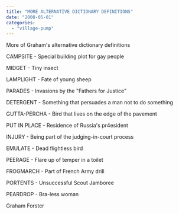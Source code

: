 ```yaml
---
title: "MORE ALTERNATIVE DICTIONARY DEFINITIONS"
date: "2008-05-01"
categories: 
  - "village-pump"
---
```


More of Graham's alternative dictionary definitions

CAMPSITE - Special building plot for gay people

MIDGET - Tiny insect

LAMPLIGHT - Fate of young sheep

PARADES - Invasions by the "Fathers for Justice"

DETERGENT - Something that persuades a man not to do something

GUTTA-PERCHA - Bird that lives on the edge of the pavement

PUT IN PLACE - Residence of Russia's pr4esident

INJURY - Being part of the judging-in-court process

EMULATE - Dead flightless bird

PEERAGE - Flare up of temper in a toilet

FROGMARCH - Part of French Army drill

PORTENTS - Unsuccessful Scout Jamboree

PEARDROP - Bra-less woman

Graham Forster
